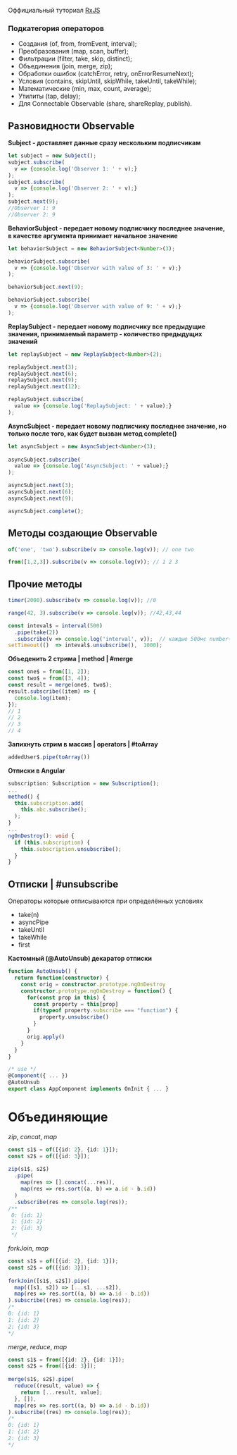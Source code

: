 Оффициальный туториал  [RxJS]([http://reactivex.io/rxjs/manual/tutorial.html](http://reactivex.io/rxjs/manual/tutorial.html))

### Подкатегория операторов
-   Создания (of, from, fromEvent, interval);
-   Преобразования (map, scan, buffer);
-   Фильтрации (filter, take, skip, distinct);
-   Объединения (join, merge, zip);
-   Обработки ошибок (catchError, retry, onErrorResumeNext);
-   Условия (contains, skipUntil, skipWhile, takeUntil, takeWhile);
-   Математические (min, max, count, average);
-   Утилиты (tap, delay);
-   Для Connectable Observable (share, shareReplay, publish).

## Разновидности Observable

**Subject - доставляет данные сразу нескольким подписчикам**
```ts
let subject = new Subject();
subject.subscribe(
  v => {console.log('Observer 1: ' + v);}
);
subject.subscribe(
  v => {console.log('Observer 2: ' + v);}
);
subject.next(9);
//Observer 1: 9
//Observer 2: 9
```
**BehaviorSubject - передает новому подписчику последнее значение, в качестве аргумента принимает начальное значение**
```ts
let behaviorSubject = new BehaviorSubject<Number>(3);

behaviorSubject.subscribe(
  v => {console.log('Observer with value of 3: ' + v);}
);

behaviorSubject.next(9);

behaviorSubject.subscribe(
  v => {console.log('Observer with value of 9: ' + v);}
);
```
**ReplaySubject - передает новому подписчику все предыдущие значения, принимаемый параметр - количество предыдущих значений**
```ts
let replaySubject = new ReplaySubject<Number>(2);

replaySubject.next(3);
replaySubject.next(6);
replaySubject.next(9);
replaySubject.next(12);

replaySubject.subscribe(
  value => {console.log('ReplaySubject: ' + value);}
);
```
**AsyncSubject - передает новому подписчику последнее значение, но только после того, как будет вызван метод complete()**
```ts
let asyncSubject = new AsyncSubject<Number>(3);
    
asyncSubject.subscribe(
  value => {console.log('AsyncSubject: ' + value);}
);

asyncSubject.next(3);
asyncSubject.next(6);
asyncSubject.next(9);

asyncSubject.complete();
```

## Методы создающие Observable
```ts
of('one', 'two').subscribe(v => console.log(v)); // one two
```
```ts
from([1,2,3]).subscribe(v => console.log(v)); // 1 2 3
```

## Прочие методы
```ts
timer(2000).subscribe(v => console.log(v)); //0
```
```ts
range(42, 3).subscribe(v => console.log(v)); //42,43,44
```
```ts
const inteval$ = interval(500)
  .pipe(take(2))
  .subscribe(v => console.log('interval', v));  // каждые 500мс number++
setTimeout(()  => inteval$.unsubscribe(),  1000);
```

**Объеденить 2 стрима | method | #merge**
```ts
const one$ = from([1, 2]);  
const two$ = from([3, 4]);  
const result = merge(one$, two$);  
result.subscribe((item) => {  
  console.log(item);  
});
// 1
// 2
// 3
// 4
```
**Запихнуть стрим в массив | operators | #toArray**
```ts
addedUser$.pipe(toArray())
```

**Отписки в Angular**
```ts
subscription: Subscription = new Subscription();
...
method() {
  this.subscription.add(  
    this.abc.subscribe();
  );
}
...
ngOnDestroy(): void {  
  if (this.subscription) {  
    this.subscription.unsubscribe();
  }
}
```
## Отписки | #unsubscribe
Операторы которые отписываются при определённых условиях
- take(n)
- asyncPipe
- takeUntil
- takeWhile
- first

**Кастомный (@AutoUnsub) декаратор отписки**
```ts
function AutoUnsub() {
  return function(constructor) {
    const orig = constructor.prototype.ngOnDestroy
    constructor.prototype.ngOnDestroy = function() {
      for(const prop in this) {
        const property = this[prop]
        if(typeof property.subscribe === "function") {
          property.unsubscribe()
        }
      }
      orig.apply()
    }
  }
}

/* use */
@Component({ ... })  
@AutoUnsub  
export class AppComponent implements OnInit { ... }
```

# Объединяющие

_zip_,  _concat_, _map_
```ts
const s1$ = of([{id: 2}, {id: 1}]);  
const s2$ = of([{id: 3}]);  
  
zip(s1$, s2$)  
  .pipe(  
    map(res => [].concat(...res)),  
    map(res => res.sort((a, b) => a.id - b.id))  
  )  
  .subscribe(res => console.log(res));  
/**  
 0: {id: 1}
 1: {id: 2}
 2: {id: 3}
 */
```
_forkJoin_, _map_
```ts
const s1$ = of([{id: 2}, {id: 1}]);  
const s2$ = of([{id: 3}]);  
  
forkJoin([s1$, s2$]).pipe(  
  map(([s1, s2]) => [...s1, ...s2]),  
  map(res => res.sort((a, b) => a.id - b.id))  
).subscribe((res) => console.log(res));  
/*  
0: {id: 1}  
1: {id: 2}  
2: {id: 3}  
*/
```
_merge_, _reduce_,  _map_
```ts
const s1$ = from([{id: 2}, {id: 1}]);  
const s2$ = from([{id: 3}]);  
  
merge(s1$, s2$).pipe(  
  reduce((result, value) => {  
    return [...result, value];  
  }, []),  
  map(res => res.sort((a, b) => a.id - b.id))  
).subscribe((res) => console.log(res));  
/*  
0: {id: 1}  
1: {id: 2}  
2: {id: 3}  
*/
```
<!--stackedit_data:
eyJoaXN0b3J5IjpbLTY2ODI1NzgyNywxNzAxMTc4MTEwLDE4OT
c0NDQwMTQsLTEyNzIxMDU4NDUsMTQ2NDAxMTU1MywxODcyNzUz
NjExLDE2ODE1NDYxLDgwMjg4NTUxNywyMDkzNTk5MDk2LC0zMz
I0MzkwMzYsMTYwMzU4OTM1OSwtMjA2MDM4MTIxMiw1MzI1NDc5
NDEsLTE2NDc0MjQ2MjEsLTgxMzM1ODM2LC0xNTQzMTI1NjQ3LD
EwNjg4NjU0ODMsNzMwOTk4MTE2XX0=
-->